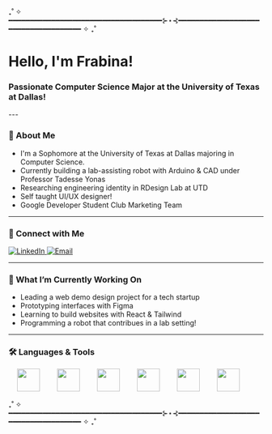 ₊˚ ✧ ━━━━━━━━━━━━━━━━━━━━━━━━━━━━━━━━━━━━⊱⋆⊰━━━━━━━━━━━━━━━━━━━━━━━━━━━━━━━━━━━━ ✧ ₊˚
<h1 align="left">Hello, I'm Frabina!</h1>
<h3 align="left">Passionate Computer Science Major at the University of Texas at Dallas!</h3>
---

### 💫 About Me
- I'm a Sophomore at the University of Texas at Dallas majoring in Computer Science.
- Currently building a lab-assisting robot with Arduino & CAD under Professor Tadesse Yonas
- Researching engineering identity in RDesign Lab at UTD
- Self taught UI/UX designer!
- Google Developer Student Club Marketing Team

---

### 🤝 Connect with Me
<p align="left">
  <a href="https://www.linkedin.com/in/frabinaedwin/" target="_blank">
    <img src="https://img.shields.io/badge/LinkedIn-blue?logo=linkedin&style=for-the-badge" alt="LinkedIn" />
  </a>
  <a href="mailto:frabinaedwin@gmail.com" target="_blank">
    <img src="https://img.shields.io/badge/Gmail-red?logo=gmail&style=for-the-badge" alt="Email" />
  </a>
</p>

---

### 🌻 What I’m Currently Working On
- Leading a web demo design project for a tech startup
- Prototyping interfaces with Figma
- Learning to build websites with React & Tailwind
- Programming a robot that contribues in a lab setting!

---
### 🛠️ Languages & Tools
<p align="center">
  <img src="https://cdn.jsdelivr.net/gh/devicons/devicon/icons/python/python-original.svg" height="45" style="margin-right: 30px;" />
  <img src="https://cdn.jsdelivr.net/gh/devicons/devicon/icons/java/java-original.svg" height="45" style="margin-right: 30px;" />
  <img src="https://cdn.jsdelivr.net/gh/devicons/devicon/icons/cplusplus/cplusplus-original.svg" height="45" style="margin-right: 30px;" />
  <img src="https://cdn.jsdelivr.net/gh/devicons/devicon/icons/html5/html5-original.svg" height="45" style="margin-right: 30px;" />
  <img src="https://cdn.jsdelivr.net/gh/devicons/devicon/icons/lua/lua-original.svg" height="45" style="margin-right: 30px;" />
  <img src="https://cdn.jsdelivr.net/gh/devicons/devicon/icons/arduino/arduino-original.svg" height="45" style="margin-right: 30px;" />
</p>
₊˚ ✧ ━━━━━━━━━━━━━━━━━━━━━━━━━━━━━━━━━━━━⊱⋆⊰━━━━━━━━━━━━━━━━━━━━━━━━━━━━━━━━━━━━ ✧ ₊˚
